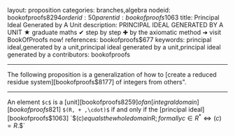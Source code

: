 layout: proposition
categories: branches,algebra
nodeid: bookofproofs$8294
orderid: 50
parentid: bookofproofs$1063
title: Principal Ideal Generated by A Unit
description: PRINCIPAL IDEAL GENERATED BY A UNIT ★ graduate maths ✔ step by step ✚ by the axiomatic method ➜ visit BookOfProofs now!
references: bookofproofs$677
keywords: principal ideal,generated by a unit,principal ideal generated by a unit,principal ideal generated by a
contributors: bookofproofs

---
The following proposition is a generalization of how to [create a reduced residue system][bookofproofs$8177] of integers from others".

---

An element `$c$` is a [unit][bookofproofs$8259] of an [integral domain][bookofproofs$821] `$(R, + ,\cdot)$` if and only if the [principal ideal][bookofproofs$1063] `$(c)$` equals the whole domain `$R$`; formally `$$c\in R^\ast\Longleftrightarrow ( c )=R.$$`
